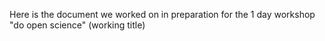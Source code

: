 Here is the document we worked on in preparation for the 1 day workshop "do open science" (working title)
